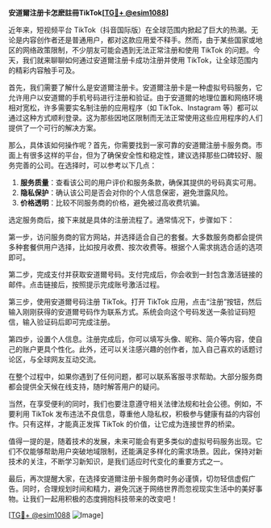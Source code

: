 **安道爾注册卡怎麽註冊TikTok[[TG💪+ @esim1088](https://t.me/s/esim1088)]**

近年来，短视频平台 TikTok（抖音国际版）在全球范围内掀起了巨大的热潮。无论是内容创作者还是普通用户，都对这款应用爱不释手。然而，由于某些国家或地区的网络政策限制，不少朋友可能会遇到无法正常注册和使用 TikTok 的问题。今天，我们就来聊聊如何通过安道爾注册卡成功注册并使用 TikTok，让全球范围内的精彩内容触手可及。

首先，我们需要了解什么是安道爾注册卡。安道爾注册卡是一种虚拟号码服务，它允许用户以安道爾的手机号码进行注册和验证。由于安道爾的地理位置和网络环境相对宽松，许多需要实名制注册的应用程序（如 TikTok、Instagram 等）都可以通过这种方式顺利登录。这为那些因地区限制而无法正常使用这些应用程序的人们提供了一个可行的解决方案。

那么，具体该如何操作呢？首先，你需要找到一家可靠的安道爾注册卡服务商。市面上有很多这样的平台，但为了确保安全性和稳定性，建议选择那些口碑较好、服务完善的公司。在选择时，可以参考以下几点：

1. **服务质量**：查看该公司的用户评价和服务条款，确保其提供的号码真实可用。
2. **隐私保护**：确认该公司是否会对你的个人信息保密，避免泄露风险。
3. **价格透明**：比较不同服务商的价格，避免被过高收费坑骗。

选定服务商后，接下来就是具体的注册流程了。通常情况下，步骤如下：

第一步，访问服务商的官方网站，并选择适合自己的套餐。大多数服务商都会提供多种套餐供用户选择，比如按月收费、按次收费等。根据个人需求挑选合适的选项即可。

第二步，完成支付并获取安道爾号码。支付完成后，你会收到一封包含激活链接的邮件。点击链接后，按照提示完成账号激活过程。

第三步，使用安道爾号码注册 TikTok。打开 TikTok 应用，点击“注册”按钮，然后输入刚刚获得的安道爾号码作为联系方式。系统会向这个号码发送一条验证码短信，输入验证码后即可完成注册。

第四步，设置个人信息。注册完成后，你可以填写头像、昵称、简介等内容，使自己的账户更具个性化。此外，还可以关注感兴趣的创作者，加入自己喜欢的话题讨论区，与全球网友互动交流。

在整个过程中，如果你遇到了任何问题，都可以联系客服寻求帮助。大部分服务商都会提供全天候在线支持，随时解答用户的疑问。

当然，在享受便利的同时，我们也要注意遵守相关法律法规和社会公德。例如，不要利用 TikTok 发布违法不良信息，尊重他人隐私权，积极参与健康有益的内容创作。只有这样，才能真正发挥 TikTok 的价值，让它成为连接世界的桥梁。

值得一提的是，随着技术的发展，未来可能会有更多类似的虚拟号码服务出现。它们不仅能够帮助用户突破地域限制，还能满足多样化的需求场景。因此，保持对新技术的关注，不断学习新知识，是我们适应时代变化的重要方式之一。

最后，再次提醒大家，在选择安道爾注册卡服务商时务必谨慎，切勿轻信虚假广告。同时，合理规划时间和精力，避免沉迷于网络世界而忽视现实生活中的美好事物。让我们一起用积极的态度拥抱科技带来的改变吧！

[[TG💪+ @esim1088](https://t.me/s/esim1088) ![Image](https://i.postimg.cc/4NQfJmqS/Snipaste-2025-05-13-00-14-12.png)]